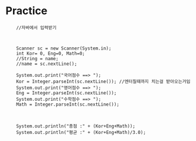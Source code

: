 # Practice

		//자바에서 입력받기
		
		
		
		Scanner sc = new Scanner(System.in);
		int Kor= 0, Eng=0, Math=0;
		//String = name;
		//name = sc.nextLine();
		
		System.out.print("국어점수 ==> ");
		Kor = Integer.parseInt(sc.nextLine()); //엔터칠때까지 치는걸 받아오는거임
		System.out.print("영어점수 ==> ");
		Eng = Integer.parseInt(sc.nextLine());
		System.out.print("수학점수 ==> ");
		Math = Integer.parseInt(sc.nextLine());
		
		
		
		System.out.println("총점 :" + (Kor+Eng+Math));
		System.out.println("평균 :" + (Kor+Eng+Math)/3.0);
